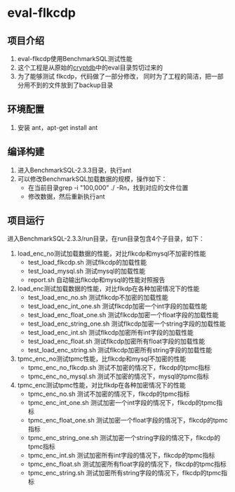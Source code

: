 # eval-flkcdp

## 项目介绍
1. eval-flkcdp使用BenchmarkSQL测试性能
2. 这个工程是从原始的[cryptdb](https://github.com/CryptDB/cryptdb/)中的eval目录剪切过来的
3. 为了能够测试 flkcdp，代码做了一部分修改， 同时为了工程的简洁，把一部分用不到的文件放到了backup目录

## 环境配置
1. 安装 ant，apt-get install ant

## 编译构建
1. 进入BenchmarkSQL-2.3.3目录，执行ant
2. 可以修改BenchmarkSQL加载数据的规模，操作如下：
   * 在当前目录grep -i "100,000" ./ -Rn，找到对应的文件位置
   * 修改数据，然后重新执行ant

## 项目运行
进入BenchmarkSQL-2.3.3/run目录，在run目录包含4个子目录，如下：
1. load_enc_no测试加载数据的性能，对比flkcdp和mysql不加密的性能
   * test_load_flkcdp.sh  测试flkcdp的加载性能
   * test_load_mysql.sh   测试mysql的加载性能
   * report.sh            自动输出flkcdp和mysql的性能对照报告
2. load_enc测试加载数据的性能，对比flkdp在各种加密情况下的性能
   * test_load_enc_no.sh         测试flkcdp不加密的加载性能
   * test_load_enc_int_one.sh    测试flkcdp加密一个int字段的加载性能
   * test_load_enc_float_one.sh  测试flkcdp加密一个float字段的加载性能
   * test_load_enc_string_one.sh 测试flkcdp加密一个string字段的加载性能
   * test_load_enc_int.sh        测试flkcdp加密所有int字段的加载性能
   * test_load_enc_float.sh      测试flkcdp加密所有float字段的加载性能
   * test_load_enc_string.sh     测试flkcdp加密所有string字段的加载性能
3. tpmc_enc_no测试tpmc性能，比flkcdp和mysql不加密的性能
   * tpmc_enc_no_flkcdp.sh 测试不加密的情况下，flkcdp的tpmc指标
   * tpmc_enc_no_mysql.sh  测试不加密的情况下，mysql的tpmc指标 
4. tpmc_enc测试tpmc性能，对比flkdp在各种加密情况下的性能
   * tpmc_enc_no.sh         测试不加密的情况下，flkcdp的tpmc指标
   * tpmc_enc_int_one.sh    测试加密一个int字段的情况下，flkcdp的tpmc指标
   * tpmc_enc_float_one.sh  测试加密一个float字段的情况下，flkcdp的tpmc指标
   * tpmc_enc_string_one.sh 测试加密一个string字段的情况下，flkcdp的tpmc指标
   * tpmc_enc_int.sh        测试加密所有int字段的情况下，flkcdp的tpmc指标
   * tpmc_enc_float.sh      测试加密所有float字段的情况下，flkcdp的tpmc指标
   * tpmc_enc_string.sh     测试加密所有string字段的情况下，flkcdp的tpmc指标
